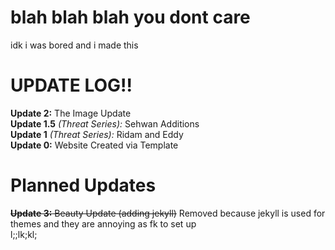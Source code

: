# blah blah blah you dont care
idk i was bored and i made this

# UPDATE LOG!!
**Update 2:** The Image Update <br>
**Update 1.5** *(Threat Series):* Sehwan Additions <br>
**Update 1** *(Threat Series):* Ridam and Eddy <br>
**Update 0:** Website Created via Template <br>

# Planned Updates
~~**Update 3:** Beauty Update (adding jekyll)~~ Removed because jekyll is used for themes and they are annoying as fk to set up <br>
l;;lk;kl;
